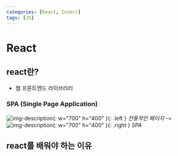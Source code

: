 ```yaml
---
categories: [React, Insect]
tags: [JS]
---
```


# React

## react란?

- 웹 프론트엔드 라이브러리

### SPA (Single Page Application)

![img-description](https://github.com/leekh8/leekh8.github.io/blob/main/assets/lib/post-img/1.png){: w="700" h="400" }{: .left }
_전통적인 페이지_
->
![img-description](https://github.com/leekh8/leekh8.github.io/blob/main/assets/lib/post-img/2.png){: w="700" h="400" }{: .right }
_SPA_

## react를 배워야 하는 이유
